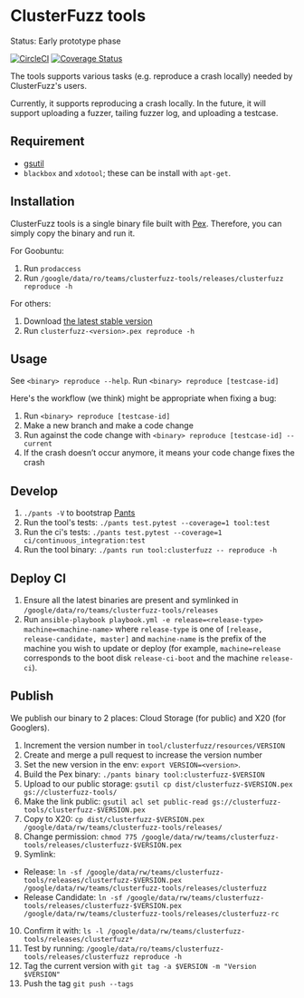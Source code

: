 ClusterFuzz tools
=================================

Status: Early prototype phase

[![CircleCI](https://circleci.com/gh/google/clusterfuzz-tools/tree/master.svg?style=shield)](https://circleci.com/gh/google/clusterfuzz-tools/tree/master)
[![Coverage Status](https://coveralls.io/repos/github/google/clusterfuzz-tools/badge.svg?branch=master)](https://coveralls.io/github/google/clusterfuzz-tools?branch=master)

The tools supports various tasks (e.g. reproduce a crash locally)
needed by ClusterFuzz's users.

Currently, it supports reproducing a crash locally. In the future, it will
support uploading a fuzzer, tailing fuzzer log, and uploading a testcase.


Requirement
---------------

* [gsutil](https://cloud.google.com/storage/docs/gsutil_install)
* `blackbox` and `xdotool`; these can be install with `apt-get`.


Installation
-----------------

ClusterFuzz tools is a single binary file built with [Pex](https://github.com/pantsbuild/pex).
Therefore, you can simply copy the binary and run it.


For Goobuntu:

1. Run `prodaccess`
2. Run `/google/data/ro/teams/clusterfuzz-tools/releases/clusterfuzz reproduce -h`

For others:

1. Download [the latest stable version](https://storage.cloud.google.com/clusterfuzz-tools)
2. Run `clusterfuzz-<version>.pex reproduce -h`


Usage
------

See `<binary> reproduce --help`. Run `<binary> reproduce [testcase-id]`

Here's the workflow (we think) might be appropriate when fixing a bug:

1. Run `<binary> reproduce [testcase-id]`
2. Make a new branch and make a code change
3. Run against the code change with `<binary> reproduce [testcase-id] --current`
4. If the crash doesn’t occur anymore, it means your code change fixes the crash


Develop
------------

1. `./pants -V` to bootstrap [Pants](http://www.pantsbuild.org/)
2. Run the tool's tests: `./pants test.pytest --coverage=1 tool:test`
3. Run the ci's tests: `./pants test.pytest --coverage=1 ci/continuous_integration:test`
4. Run the tool binary: `./pants run tool:clusterfuzz -- reproduce -h`


Deploy CI
------------

1. Ensure all the latest binaries are present and symlinked in
   `/google/data/ro/teams/clusterfuzz-tools/releases`
2. Run `ansible-playbook playbook.yml -e release=<release-type>
   machine=<machine-name>` where `release-type` is one of `[release,
   release-candidate, master]` and `machine-name` is the prefix of the machine
   you wish to update or deploy (for example, `machine=release` corresponds to
   the boot disk `release-ci-boot` and the machine `release-ci`).


Publish
----------

We publish our binary to 2 places: Cloud Storage (for public) and X20 (for Googlers).

1. Increment the version number in `tool/clusterfuzz/resources/VERSION`
2. Create and merge a pull request to increase the version number
3. Set the new version in the env: `export VERSION=<version>`.
4. Build the Pex binary: `./pants binary tool:clusterfuzz-$VERSION`
5. Upload to our public storage: `gsutil cp dist/clusterfuzz-$VERSION.pex gs://clusterfuzz-tools/`
6. Make the link public: `gsutil acl set public-read gs://clusterfuzz-tools/clusterfuzz-$VERSION.pex`
7. Copy to X20: `cp dist/clusterfuzz-$VERSION.pex /google/data/rw/teams/clusterfuzz-tools/releases/`
8. Change permission: `chmod 775 /google/data/rw/teams/clusterfuzz-tools/releases/clusterfuzz-$VERSION.pex`
9. Symlink:
  * Release: `ln -sf /google/data/rw/teams/clusterfuzz-tools/releases/clusterfuzz-$VERSION.pex /google/data/rw/teams/clusterfuzz-tools/releases/clusterfuzz`
  * Release Candidate: `ln -sf /google/data/rw/teams/clusterfuzz-tools/releases/clusterfuzz-$VERSION.pex /google/data/rw/teams/clusterfuzz-tools/releases/clusterfuzz-rc`

10. Confirm it with: `ls -l /google/data/rw/teams/clusterfuzz-tools/releases/clusterfuzz*`
11. Test by running: `/google/data/ro/teams/clusterfuzz-tools/releases/clusterfuzz reproduce -h`
12. Tag the current version with `git tag -a $VERSION -m "Version $VERSION"`
13. Push the tag `git push --tags`

